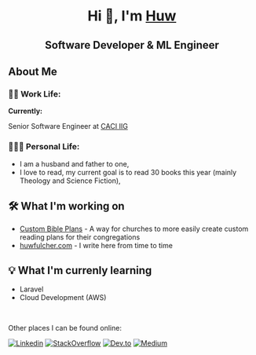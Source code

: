 <h1 align="center">Hi 👋, I'm <a href="https://huwfulcher.com">Huw</a></h1>
<h2 align="center">Software Developer & ML Engineer</h2>

## About Me
### 👨‍💻 Work Life:
<strong>Currently:</strong> 

Senior Software Engineer at [CACI IIG](https://www.caci-iig.co.uk)


### 👨‍👩‍👦 Personal Life:
- I am a husband and father to one, 
- I love to read, my current goal is to read 30 books this year (mainly Theology and Science Fiction), 


## 🛠️ What I'm working on
- [Custom Bible Plans](https://custombibleplans.com) - A way for churches to more easily create custom reading plans for their congregations
- [huwfulcher.com](https://huwfulcher.com) - I write here from time to time

## 💡 What I'm currenly learning
- Laravel
- Cloud Development (AWS)


</br>

Other places I can be found online:

[![Linkedin](https://img.shields.io/badge/linkedin-%230077B5.svg?&style=flat&logo=linkedin&logoColor=white&link=https://www.linkedin.com/in/huwfulcher/)](https://www.linkedin.com/in/huwfulcher/)
[![StackOverflow](https://img.shields.io/badge/-StackOverflow-orange?style=flat&logo=stackoverflow&logoColor=white&link=https://stackoverflow.com/users/3752895/hfulcher)](https://stackoverflow.com/users/3752895/hfulcher)
[![Dev.to](https://img.shields.io/badge/-DEV.TO-black?style=flat&logo=dev&logoColor=white&link=https://dev.to/huwfulcher)](https://dev.to/huwfulcher)
[![Medium](https://img.shields.io/badge/-Medium-black?style=flat&logo=medium&logoColor=white&link=https://medium.com/@huwfulcher)](https://medium.com/@huwfulcher)
